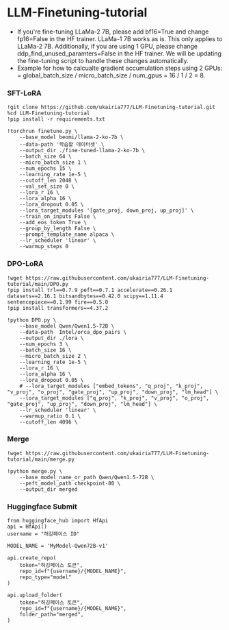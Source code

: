 # LLM-Finetuning-tutorial

- If you're fine-tuning LLaMa-2 7B, please add bf16=True and change fp16=False in the HF trainer. LLaMa-1 7B works as is. This only applies to LLaMa-2 7B. Additionally, if you are using 1 GPU, please change ddp_find_unused_paramters=False in the HF trainer. We will be updating the fine-tuning script to handle these changes automatically.
- Example for how to calcualte gradient accumulation steps using 2 GPUs: = global_batch_size / micro_batch_size / num_gpus = 16 / 1 / 2 = 8.

### SFT-LoRA
```
!git clone https://github.com/ukairia777/LLM-Finetuning-tutorial.git
%cd LLM-Finetuning-tutorial
!pip install -r requirements.txt

!torchrun finetune.py \
    --base_model beomi/llama-2-ko-7b \
    --data-path '학습할 데이터셋' \
    --output_dir ./fine-tuned-llama-2-ko-7b \
    --batch_size 64 \
    --micro_batch_size 1 \
    --num_epochs 15 \
    --learning_rate 1e-5 \
    --cutoff_len 2048 \
    --val_set_size 0 \
    --lora_r 16 \
    --lora_alpha 16 \
    --lora_dropout 0.05 \
    --lora_target_modules '[gate_proj, down_proj, up_proj]' \
    --train_on_inputs False \
    --add_eos_token True \
    --group_by_length False \
    --prompt_template_name alpaca \
    --lr_scheduler 'linear' \
    --warmup_steps 0
```

### DPO-LoRA
```
!wget https://raw.githubusercontent.com/ukairia777/LLM-Finetuning-tutorial/main/DPO.py
!pip install trl==0.7.9 peft==0.7.1 accelerate==0.26.1 datasets==2.16.1 bitsandbytes==0.42.0 scipy==1.11.4 sentencepiece==0.1.99 fire==0.5.0
!pip install transformers==4.37.2

!python DPO.py \
    --base_model Qwen/Qwen1.5-72B \
    --data-path  Intel/orca_dpo_pairs \
    --output_dir ./lora \
    --num_epochs 3 \
    --batch_size 16 \
    --micro_batch_size 2 \
    --learning_rate 1e-5 \
    --lora_r 16 \
    --lora_alpha 16 \
    --lora_dropout 0.05 \
    # --lora_target_modules ["embed_tokens", "q_proj", "k_proj", "v_proj", "o_proj", "gate_proj", "up_proj", "down_proj", "lm_head"] \
    --lora_target_modules ["q_proj", "k_proj", "v_proj", "o_proj", "gate_proj", "up_proj", "down_proj", "lm_head"] \
    --lr_scheduler 'linear' \
    --warmup_ratio 0.1 \
    --cutoff_len 4096 \
```

### Merge
```
!wget https://raw.githubusercontent.com/ukairia777/LLM-Finetuning-tutorial/main/merge.py

!python merge.py \
    --base_model_name_or_path Qwen/Qwen1.5-72B \
    --peft_model_path checkpoint-80 \
    --output_dir merged
```

### Huggingface Submit
```
from huggingface_hub import HfApi
api = HfApi()
username = "허깅페이스 ID"

MODEL_NAME = 'MyModel-Qwen72B-v1'

api.create_repo(
    token="허깅페이스 토큰",
    repo_id=f"{username}/{MODEL_NAME}",
    repo_type="model"
)

api.upload_folder(
    token="허깅페이스 토큰",
    repo_id=f"{username}/{MODEL_NAME}",
    folder_path="merged",
)
```
